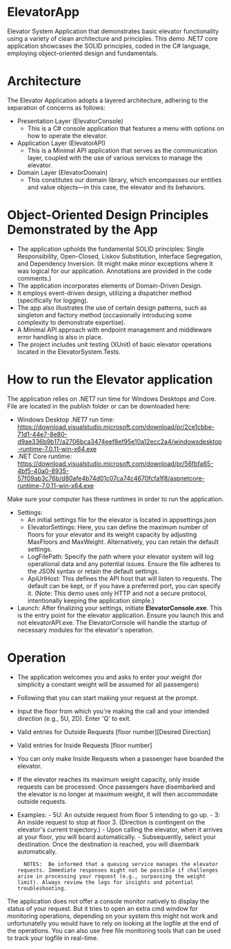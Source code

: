 # ElevatorApp
Elevator System Application that demonstrates basic elevator functionality using a variety of clean architecture and principles. This demo .NET7 core application showcases the SOLID principles, coded in the C# language, employing object-oriented design and fundamentals.

# Architecture
  The Elevator Application adopts a layered architecture, adhering to the separation of concerns as follows:
  - Presentation Layer (ElevatorConsole)
    - This is a C# console application that features a menu with options on how to operate the elevator.
  - Application Layer (ElevatorAPI)
    - This is a Minimal API application that serves as the communication layer, coupled with the use of various services to manage the elevator.
  - Domain Layer (ElevatorDomain)
    - This constitutes our domain library, which encompasses our entities and value objects—in this case, the elevator and its behaviors.

# Object-Oriented Design Principles Demonstrated by the App
  - The application upholds the fundamental SOLID principles: Single Responsibility, Open-Closed, Liskov Substitution, Interface Segregation, and Dependency Inversion. (It might make minor exceptions where it was logical for our application. Annotations are provided in the code comments.)
  - The application incorporates elements of Domain-Driven Design.
  - It employs event-driven design, utilizing a dispatcher method (specifically for logging).
  - The app also illustrates the use of certain design patterns, such as singleton and factory method (occasionally introducing some complexity to demonstrate expertise).
  - A Minimal API approach with endpoint management and middleware error handling is also in place.
  - The project includes unit testing (XUnit) of basic elevator operations located in the ElevatorSystem.Tests.
    
# How to run the Elevator application
The application relies on .NET7 run time for Windows Desktops and Core.  File are located in the publish folder or can be downloaded here:
- Windows Desktop .NET7 run time: https://download.visualstudio.microsoft.com/download/pr/2ce1cbbe-71d1-44e7-8e80-d9ae336b9b17/a2706bca3474eef8ef95e10a12ecc2a4/windowsdesktop-runtime-7.0.11-win-x64.exe
- .NET Core runtime: https://download.visualstudio.microsoft.com/download/pr/56fbfa65-4bf5-40a0-8935-57f09ab3c76b/d80afe4b74d01c07ca74c4670fcfa1f8/aspnetcore-runtime-7.0.11-win-x64.exe

Make sure your computer has these runtimes in order to run the application.

- Settings:
    - An initial settings file for the elevator is located in appsettings.json
    - ElevatorSettings: Here, you can define the maximum number of floors for your elevator and its weight capacity by adjusting MaxFloors and MaxWeight. Alternatively, you can retain the default settings.
    - LogFilePath: Specify the path where your elevator system will log operational data and any potential issues. Ensure the file adheres to the JSON syntax or retain the default settings.
    - ApiUrlHost:  This defines the API host that will listen to requests. The default can be kept, or if you have a preferred port, you can specify it. (Note: This demo uses only HTTP and not a secure protocol, intentionally keeping the application simple.)
- Launch:
  After finalizing your settings, initiate **ElevatorConsole.exe**. This is the entry point for the elevator application. Ensure you launch this and not elevatorAPI.exe. The ElevatorConsole will handle the startup of necessary modules for the elevator's operation.

# Operation
  - The application welcomes you and asks to enter your weight (for simplicity a constant weight will be assumed for all passengers)
  - Following that you can start making your request at the prompt.
  - Input the floor from which you're making the call and your intended direction (e.g., 5U, 2D). Enter 'Q' to exit.
  - Valid entries for Outside Requests [floor number][Desired Direction]
  - Valid entries for Inside Requests  [floor number]
  - You can only make Inside Requests when a passenger have boarded the elevator.
  - If the elevator reaches its maximum weight capacity, only inside requests can be processed. Once passengers have disembarked and the elevator is no longer at maximum weight, it will then accommodate outside requests.
  - Examples:
          - 5U: An outside request from floor 5 intending to go up.
          - 3: An inside request to stop at floor 3. (Direction is contingent on the elevator's current trajectory.)
          - Upon calling the elevator, when it arrives at your floor, you will board automatically.
          - Subsequently, select your destination. Once the destination is reached, you will disembark automatically.

          NOTES:  Be informed that a queuing service manages the elevator requests. Immediate responses might not be possible if challenges arise in processing your request (e.g., surpassing the weight limit). Always review the logs for insights and potential troubleshooting.

The application does not offer a console monitor natively to display the status of your request.  But it tries to open an extra cmd window for monitoring operations, depending on your system this might not work and unfortunatelly you would have to rely on looking at the logfile at the end of the operations. You can also use free file monitoring tools that can be used to track your logfile in real-time.
  

